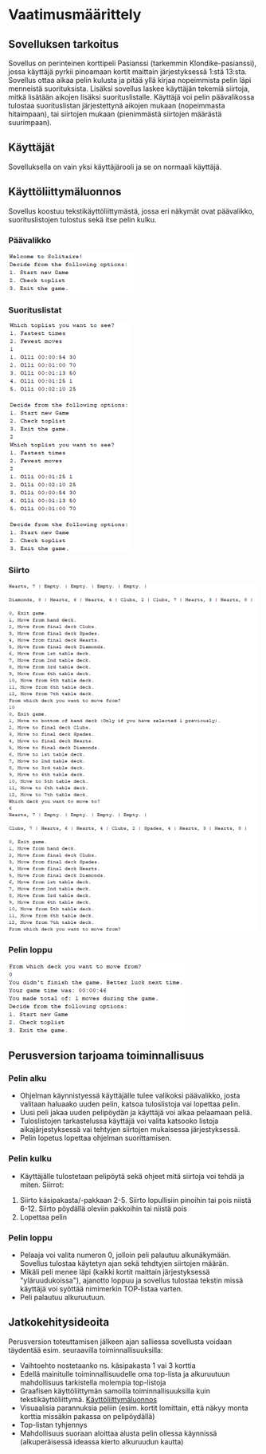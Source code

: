 # Vaatimusmäärittely

## Sovelluksen tarkoitus

Sovellus on perinteinen korttipeli Pasianssi (tarkemmin Klondike-pasianssi), jossa käyttäjä pyrkii pinoamaan kortit maittain järjestyksessä 1:stä 13:sta.
Sovellus ottaa aikaa pelin kulusta ja pitää yllä kirjaa nopeimmista pelin läpi menneistä suorituksista. Lisäksi sovellus laskee käyttäjän tekemiä siirtoja, mitkä lisätään aikojen lisäksi suorituslistalle. Käyttäjä voi pelin päävalikossa tulostaa suorituslistan järjestettynä aikojen mukaan (nopeimmasta hitaimpaan), tai siirtojen mukaan (pienimmästä siirtojen määrästä suurimpaan).

## Käyttäjät

Sovelluksella on vain yksi käyttäjärooli ja se on normaali käyttäjä.

## Käyttöliittymäluonnos

Sovellus koostuu tekstikäyttöliittymästä, jossa eri näkymät ovat päävalikko, suorituslistojen tulostus sekä itse pelin kulku.

### Päävalikko
<img src="https://github.com/OlliSavisalo/ot-harjoitustyo/blob/master/dokumentaatio/kuvat/Mainmenu.PNG">

### Suorituslistat
<img src="https://github.com/OlliSavisalo/ot-harjoitustyo/blob/master/dokumentaatio/kuvat/toplist.PNG">

### Siirto
<img src="https://github.com/OlliSavisalo/ot-harjoitustyo/blob/master/dokumentaatio/kuvat/siirto.PNG">

### Pelin loppu
<img src="https://github.com/OlliSavisalo/ot-harjoitustyo/blob/master/dokumentaatio/kuvat/loppupeli.PNG">

## Perusversion tarjoama toiminnallisuus

### Pelin alku

- Ohjelman käynnistyessä käyttäjälle tulee valikoksi päävalikko, josta valitaan haluaako uuden pelin, katsoa tuloslistoja vai lopettaa pelin.
- Uusi peli jakaa uuden pelipöydän ja käyttäjä voi alkaa pelaamaan peliä.
- Tuloslistojen tarkastelussa käyttäjä voi valita katsooko listoja aikajärjestyksessä vai tehtyjen siirtojen mukaisessa järjestyksessä.
- Pelin lopetus lopettaa ohjelman suorittamisen.

### Pelin kulku

- Käyttäjälle tulostetaan pelipöytä sekä ohjeet mitä siirtoja voi tehdä ja miten.
Siirrot:
1. Siirto käsipakasta/-pakkaan
2-5. Siirto lopullisiin pinoihin tai pois niistä
6-12. Siirto pöydällä oleviin pakkoihin tai niistä pois
0. Lopettaa pelin

### Pelin loppu

- Pelaaja voi valita numeron 0, jolloin peli palautuu alkunäkymään. Sovellus tulostaa käytetyn ajan sekä tehdtyjen siirtojen määrän.
- Mikäli peli menee läpi (kaikki kortit maittain järjestyksessä "yläruudukoissa"), ajanotto loppuu ja sovellus tulostaa tekstin missä käyttäjä voi syöttää nimimerkin TOP-listaa varten.
- Peli palautuu alkuruutuun.

## Jatkokehitysideoita

Perusversion toteuttamisen jälkeen ajan salliessa sovellusta voidaan täydentää esim. seuraavilla toiminnallisuuksilla:

- Vaihtoehto nostetaanko ns. käsipakasta 1 vai 3 korttia
- Edellä mainitulle toiminnallisuudelle oma top-lista ja alkuruutuun mahdollisuus tarkistella molempia top-listoja
- Graafisen käyttöliittymän samoilla toiminnallisuuksilla kuin tekstikäyttöliittymä. [Käyttöliittymäluonnos](https://github.com/OlliSavisalo/ot-harjoitustyo/blob/master/dokumentaatio/kuvat/kayttoliittymaluonnos.jpg)
- Visuaalisia parannuksia peliin (esim. kortit lomittain, että näkyy monta korttia missäkin pakassa on pelipöydällä)
- Top-listan tyhjennys
- Mahdollisuus suoraan aloittaa alusta pelin ollessa käynnissä (alkuperäisessä ideassa kierto alkuruudun kautta)
